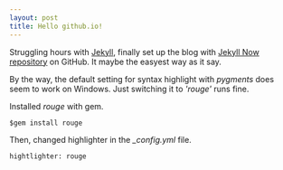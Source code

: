 ```yaml
---
layout: post
title: Hello github.io!
---
```


Struggling hours with [Jekyll](http://jekyllrb.com/), finally set up the blog with [Jekyll Now repository](https://github.com/barryclark/jekyll-now) on GitHub. It maybe the easyest way as it say.

By the way, the default setting for syntax highlight with *pygments* does seem to work on Windows.
Just switching it to *'rouge'* runs fine.

Installed *rouge* with gem.

`$gem install rouge`

Then, changed highlighter in the *_config.yml* file.

`hightlighter: rouge`

